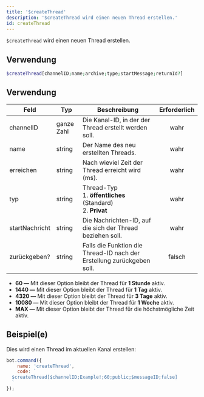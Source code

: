 ```yaml
---
title: '$createThread'
description: '$createThread wird einen neuen Thread erstellen.'
id: createThread
---
```


`$createThread` wird einen neuen Thread erstellen.

## Verwendung

```php
$createThread[channelID;name;archive;type;startMessage;returnId?]
```

## Verwendung

| Feld           | Typ        | Beschreibung                                                                      | Erforderlich |
| -------------- | ---------- | --------------------------------------------------------------------------------- |:------------:|
| channelID      | ganze Zahl | Die Kanal-ID, in der der Thread erstellt werden soll.                             |     wahr     |
| name           | string     | Der Name des neu erstellten Threads.                                              |     wahr     |
| erreichen      | string     | Nach wieviel Zeit der Thread erreicht wird (ms).                                  |     wahr     |
| typ            | string     | Thread-Typ <br /> 1. **öffentliches** (Standard) <br /> 2. **Privat** |     wahr     |
| startNachricht | string     | Die Nachrichten-ID, auf die sich der Thread beziehen soll.                        |     wahr     |
| zurückgeben?   | string     | Falls die Funktion die Thread-ID nach der Erstellung zurückgeben soll.            |    falsch    |

* **60 —** Mit dieser Option bleibt der Thread für **1 Stunde** aktiv.
* **1440 —** Mit dieser Option bleibt der Thread für **1 Tag** aktiv.
* **4320 —** Mit dieser Option bleibt der Thread für **3 Tage** aktiv.
* **10080 —** Mit dieser Option bleibt der Thread für **1 Woche** aktiv.
* **MAX —** Mit dieser Option bleibt der Thread für die höchstmögliche Zeit aktiv.

## Beispiel(e)

Dies wird einen Thread im aktuellen Kanal erstellen:

```javascript
bot.command({
    name: 'createThread',
    code: `
  $createThread[$channelID;Example!;60;public;$messageID;false]
  `
});
```
